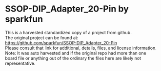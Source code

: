 
# SSOP-DIP_Adapter_20-Pin by sparkfun  
This is a harvested standardized copy of a project from github.  
The original project can be found at:  
https://github.com/sparkfun/SSOP-DIP_Adapter_20-Pin  
Please consult that link for additional, details, files, and license information.  
Note: It was auto harvested and if the original repo had more than one board file or anything out of the ordinary the files here are likely not representative.  
    